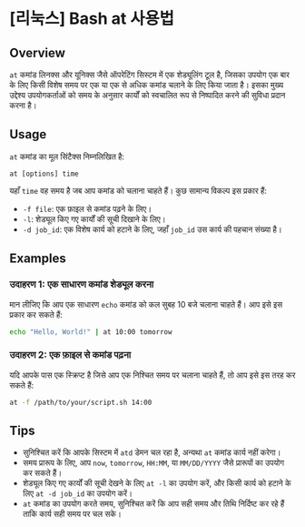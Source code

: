 # [리눅스] Bash at 사용법

## Overview
`at` कमांड लिनक्स और यूनिक्स जैसे ऑपरेटिंग सिस्टम में एक शेड्यूलिंग टूल है, जिसका उपयोग एक बार के लिए किसी विशेष समय पर एक या एक से अधिक कमांड चलाने के लिए किया जाता है। इसका मुख्य उद्देश्य उपयोगकर्ताओं को समय के अनुसार कार्यों को स्वचालित रूप से निष्पादित करने की सुविधा प्रदान करना है।

## Usage
`at` कमांड का मूल सिंटैक्स निम्नलिखित है:

```
at [options] time
```

यहाँ `time` वह समय है जब आप कमांड को चलाना चाहते हैं। कुछ सामान्य विकल्प इस प्रकार हैं:

- `-f file`: एक फ़ाइल से कमांड पढ़ने के लिए।
- `-l`: शेड्यूल किए गए कार्यों की सूची दिखाने के लिए।
- `-d job_id`: एक विशेष कार्य को हटाने के लिए, जहाँ `job_id` उस कार्य की पहचान संख्या है।

## Examples
### उदाहरण 1: एक साधारण कमांड शेड्यूल करना
मान लीजिए कि आप एक साधारण `echo` कमांड को कल सुबह 10 बजे चलाना चाहते हैं। आप इसे इस प्रकार कर सकते हैं:

```bash
echo "Hello, World!" | at 10:00 tomorrow
```

### उदाहरण 2: एक फ़ाइल से कमांड पढ़ना
यदि आपके पास एक स्क्रिप्ट है जिसे आप एक निश्चित समय पर चलाना चाहते हैं, तो आप इसे इस तरह कर सकते हैं:

```bash
at -f /path/to/your/script.sh 14:00
```

## Tips
- सुनिश्चित करें कि आपके सिस्टम में `atd` डेमन चल रहा है, अन्यथा `at` कमांड कार्य नहीं करेगा।
- समय प्रारूप के लिए, आप `now`, `tomorrow`, `HH:MM`, या `MM/DD/YYYY` जैसे प्रारूपों का उपयोग कर सकते हैं।
- शेड्यूल किए गए कार्यों की सूची देखने के लिए `at -l` का उपयोग करें, और किसी कार्य को हटाने के लिए `at -d job_id` का उपयोग करें।
- `at` कमांड का उपयोग करते समय, सुनिश्चित करें कि आप सही समय और तिथि निर्दिष्ट कर रहे हैं ताकि कार्य सही समय पर चल सके।